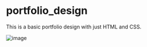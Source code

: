 # portfolio_design
This is a basic portfolio design with just HTML and CSS. 

![image](https://user-images.githubusercontent.com/25077504/164844401-f72a941d-09bb-4113-ab2a-96b762ab6107.png)

